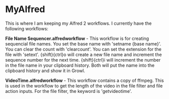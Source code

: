 MyAlfred
========

This is where I am keeping my Alfred 2 workflows. I currently have the following workflows:

<strong>File Name Sequencer.alfredworkflow</strong> - This workflow is for creating sequencial file names. You set the base name with 'setname {base name}'. You can clear the count with 'clearcount'. You can set the extension for the file with 'setext'. {shift}{ctrl}o will create a new file name and increment the sequence number for the next time. {shift}{ctrl}i will increment the number in the file name in your clipboard history. Both will put the name into the clipboard history and show it in Growl.

<strong>VideoTime.alfredworkflow</strong> - This workflow contains a copy of ffmpeg. This is used in the workflow to get the length of the video in the file filter and file action inputs. For the file filter, the keyword is 'getvideotime'.
